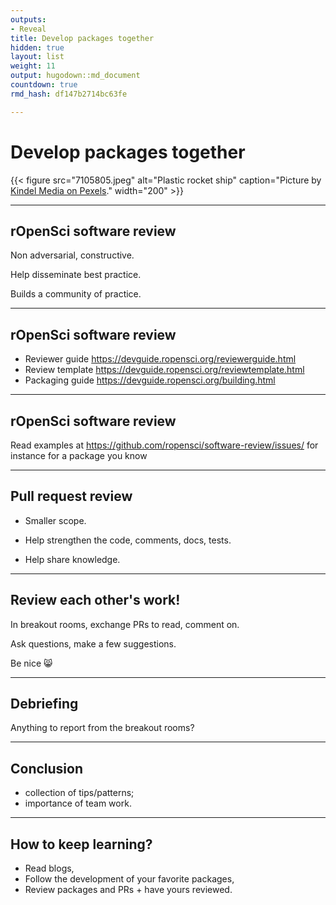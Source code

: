 ```yaml
---
outputs:
- Reveal
title: Develop packages together
hidden: true
layout: list
weight: 11
output: hugodown::md_document
countdown: true
rmd_hash: df147b2714bc63fe

---
```


# Develop packages together

<div class="highlight">

</div>

<div class="highlight">

{{< figure src="7105805.jpeg" alt="Plastic rocket ship" caption="Picture by [Kindel Media on Pexels](https://www.pexels.com/photo/close-up-shot-of-a-rocket-on-the-grass-7105805/)." width="200" >}}

</div>

------------------------------------------------------------------------

## rOpenSci software review

Non adversarial, constructive.

Help disseminate best practice.

Builds a community of practice.

------------------------------------------------------------------------

## rOpenSci software review

-   Reviewer guide <https://devguide.ropensci.org/reviewerguide.html>
-   Review template <https://devguide.ropensci.org/reviewtemplate.html>
-   Packaging guide <https://devguide.ropensci.org/building.html>

------------------------------------------------------------------------

## rOpenSci software review

Read examples at <https://github.com/ropensci/software-review/issues/> for instance for a package you know

------------------------------------------------------------------------

## Pull request review

-   Smaller scope.

-   Help strengthen the code, comments, docs, tests.

-   Help share knowledge.

------------------------------------------------------------------------

## Review each other's work!

In breakout rooms, exchange PRs to read, comment on.

Ask questions, make a few suggestions.

Be nice :smile_cat:

------------------------------------------------------------------------

## Debriefing

Anything to report from the breakout rooms?

------------------------------------------------------------------------

## Conclusion

-   collection of tips/patterns;
-   importance of team work.

------------------------------------------------------------------------

## How to keep learning?

-   Read blogs,
-   Follow the development of your favorite packages,
-   Review packages and PRs + have yours reviewed.

